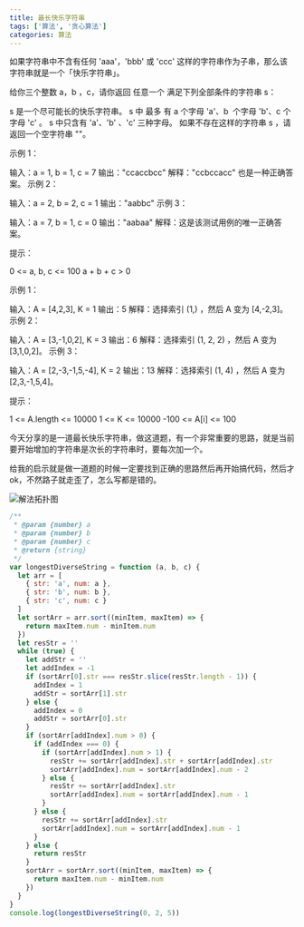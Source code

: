 ```yaml
---
title: 最长快乐字符串
tags: ['算法', '贪心算法']
categories: 算法
---
```


如果字符串中不含有任何 'aaa'，'bbb' 或 'ccc' 这样的字符串作为子串，那么该字符串就是一个「快乐字符串」。

给你三个整数 a，b ，c，请你返回 任意一个 满足下列全部条件的字符串 s：

s 是一个尽可能长的快乐字符串。
s 中 最多 有 a 个字母 'a'、b  个字母 'b'、c 个字母 'c' 。
s 中只含有 'a'、'b' 、'c' 三种字母。
如果不存在这样的字符串 s ，请返回一个空字符串 ""。

<!--more-->

示例 1：

输入：a = 1, b = 1, c = 7
输出："ccaccbcc"
解释："ccbccacc" 也是一种正确答案。
示例 2：

输入：a = 2, b = 2, c = 1
输出："aabbc"
示例 3：

输入：a = 7, b = 1, c = 0
输出："aabaa"
解释：这是该测试用例的唯一正确答案。

提示：

0 <= a, b, c <= 100
a + b + c > 0

示例 1：

输入：A = [4,2,3], K = 1
输出：5
解释：选择索引 (1,) ，然后 A 变为 [4,-2,3]。
示例 2：

输入：A = [3,-1,0,2], K = 3
输出：6
解释：选择索引 (1, 2, 2) ，然后 A 变为 [3,1,0,2]。
示例 3：

输入：A = [2,-3,-1,5,-4], K = 2
输出：13
解释：选择索引 (1, 4) ，然后 A 变为 [2,3,-1,5,4]。

提示：

1 <= A.length <= 10000
1 <= K <= 10000
-100 <= A[i] <= 100

今天分享的是一道最长快乐字符串，做这道题，有一个非常重要的思路，就是当前要开始增加的字符串是次长的字符串时，要每次加一个。

给我的启示就是做一道题的时候一定要找到正确的思路然后再开始搞代码，然后才 ok，不然路子就走歪了，怎么写都是错的。

![解法拓扑图](https://s1.ax1x.com/2020/08/31/dL6lBn.png)

```javascript
/**
 * @param {number} a
 * @param {number} b
 * @param {number} c
 * @return {string}
 */
var longestDiverseString = function (a, b, c) {
  let arr = [
    { str: 'a', num: a },
    { str: 'b', num: b },
    { str: 'c', num: c }
  ]
  let sortArr = arr.sort((minItem, maxItem) => {
    return maxItem.num - minItem.num
  })
  let resStr = ''
  while (true) {
    let addStr = ''
    let addIndex = -1
    if (sortArr[0].str === resStr.slice(resStr.length - 1)) {
      addIndex = 1
      addStr = sortArr[1].str
    } else {
      addIndex = 0
      addStr = sortArr[0].str
    }
    if (sortArr[addIndex].num > 0) {
      if (addIndex === 0) {
        if (sortArr[addIndex].num > 1) {
          resStr += sortArr[addIndex].str + sortArr[addIndex].str
          sortArr[addIndex].num = sortArr[addIndex].num - 2
        } else {
          resStr += sortArr[addIndex].str
          sortArr[addIndex].num = sortArr[addIndex].num - 1
        }
      } else {
        resStr += sortArr[addIndex].str
        sortArr[addIndex].num = sortArr[addIndex].num - 1
      }
    } else {
      return resStr
    }
    sortArr = sortArr.sort((minItem, maxItem) => {
      return maxItem.num - minItem.num
    })
  }
}
console.log(longestDiverseString(0, 2, 5))
```
